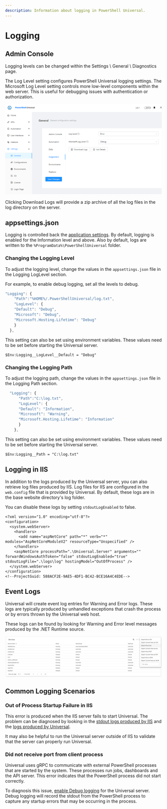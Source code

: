 ```yaml
---
description: Information about logging in PowerShell Universal.
---
```


# Logging

## Admin Console

Logging levels can be changed within the Settings \ General \ Diagnostics page.&#x20;

The Log Level setting configures PowerShell Universal logging settings. The Microsoft Log Level setting controls more low-level components within the web server. This is useful for debugging issues with authentication or authorization.&#x20;

![](<../.gitbook/assets/image (308).png>)

Clicking Download Logs will provide a zip archive of all the log files in the log directory on the server.&#x20;

## appsettings.json

Logging is controlled back the [application settings](../config/settings.md). By default, logging is enabled for the Information level and above. Also by default, logs are written to the `%ProgramData%\PowerShellUniversal` folder.

### Changing the Logging Level

To adjust the logging level, change the values in the `appsettings.json` file in the Logging  LogLevel section.

For example, to enable debug logging, set all the levels to debug.

```javascript
"Logging": {
    "Path":"%HOME%/.PowerShellUniversal/log.txt",
    "LogLevel": {
    "Default": "Debug",
    "Microsoft": "Debug",
    "Microsoft.Hosting.Lifetime": "Debug"
    }
  },
```

This setting can also be set using environment variables. These values need to be set before starting the Universal server.

```
$Env:Logging__LogLevel__Default = "Debug"
```

### Changing the Logging Path

To adjust the logging path, change the values in the `appsettings.json` file in the Logging  Path section.

```javascript
  "Logging": {
      "Path":"C:\log.txt",
      "LogLevel": {
      "Default": "Information",
      "Microsoft": "Warning",
      "Microsoft.Hosting.Lifetime": "Information"
      }
    },
```

This setting can also be set using environment variables. These values need to be set before starting the Universal server.

```
$Env:Logging__Path = "C:\log.txt"
```

## Logging in IIS

In addition to the logs produced by the Universal server, you can also retrieve log files produced by IIS. Log files for IIS are configured in the `web.config` file that is provided by Universal. By default, these logs are in the base website directory's log folder.

You can disable these logs by setting `stdoutLogEnabled` to false.

```markup
<?xml version="1.0" encoding="utf-8"?>
<configuration>
  <system.webServer>
    <handlers>
      <add name="aspNetCore" path="*" verb="*" modules="AspNetCoreModuleV2" resourceType="Unspecified" />
    </handlers>
    <aspNetCore processPath=".\Universal.Server" arguments="" forwardWindowsAuthToken="false" stdoutLogEnabled="true" stdoutLogFile=".\logs\log" hostingModel="OutOfProcess" />
  </system.webServer>
</configuration>
<!--ProjectGuid: 588ACF2E-9AE5-4DF1-BC42-BCE16A4C4EDE-->
```

## Event Logs

Universal will create event log entries for Warning and Error logs. These logs are typically produced by unhandled exceptions that crash the process or by errors thrown by the Universal web host.

These logs can be found by looking for Warning and Error level messages produced by the .NET Runtime source.

![](<../.gitbook/assets/image (169).png>)

## Common Logging Scenarios

### Out of Process Startup Failure in IIS

This error is produced when the IIS server fails to start Universal. The problem can be diagnosed by looking in the [stdout logs produced by IIS](logging.md#logging-in-iis) and the [logs produced by Universal](logging.md).

It may also be helpful to run the Universal server outside of IIS to validate that the server can properly run Universal.

### Did not receive port from client process

Universal uses gRPC to communicate with external PowerShell processes that are started by the system. These processes run jobs, dashboards and the API server. This error indicates that the PowerShell process did not start correctly.

To diagnosis this issue, [enable Debug logging](logging.md#changing-the-logging-level) for the Universal server. Debug logging will record the stdout from the PowerShell process to capture any startup errors that may be occurring in the process.
